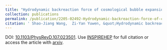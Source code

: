 ```yaml
---
title: "Hydrodynamic backreaction force of cosmological bubble expansion"
collection: publications
permalink: /publication/2205-02492-Hydrodynamic-backreaction-force-of-cosmological-bubble-expansion
citation: ' Shao-Jiang Wang,  Zi-Yan Yuwen, &quot;Hydrodynamic backreaction force of cosmological bubble expansion.&quot; <i>Phys. Rev. D</i> 107 (2023) 2, 023501.  [arXiv:2205.02492] '
---
```

DOI: [10.1103/PhysRevD.107.023501](https://doi.org/10.1103/PhysRevD.107.023501). 
Use [INSPIREHEP](https://inspirehep.net/literature?sort=mostrecent&size=25&page=1&q=Wang%3A2022txy) for full citation or access the article with [arxiv](https://arxiv.org/abs/2205.02492). 